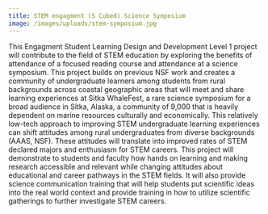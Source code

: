 ```yaml
---
title: STEM engagment (S Cubed) Science Symposium
image: /images/uploads/stem-symposium.jpg
---
```


This Engagment Student Learning Design and Development Level 1 project will contribute to the field of STEM education by exploring the benefits of attendance of a focused reading course and attendance at a science symposium. This project builds on previous NSF work and creates a community of undergraduate learners among students from rural backgrounds across coastal geographic areas that will meet and share learning experiences at Sitka WhaleFest, a rare science symposium for a broad audience in Sitka, Alaska, a community of 9,000 that is heavily dependent on marine resources culturally and economically. This relatively low-tech approach to improving STEM undergraduate learning experiences can shift attitudes among rural undergraduates from diverse backgrounds (AAAS, NSF). These attitudes will translate into improved rates of STEM declared majors and enthusiasm for STEM careers. This project will demonstrate to students and faculty how hands on learning and making research accessible and relevant while changing attitudes about educational and career pathways in the STEM fields. It will also provide science communication training that will help students put scientific ideas into the real world context and provide training in how to utilize scientific gatherings to further investigate STEM careers.